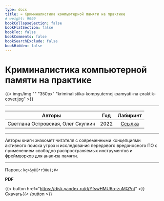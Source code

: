 ```yaml
---
type: docs
title: ➡️ Криминалистика компьютерной памяти на практике
# weight: 9999
bookCollapseSection: false
bookFlatSection: false
bookToc: false
bookComments: false
bookSearchExclude: false
bookHidden: false
---
```


# Криминалистика компьютерной памяти на практике

{{< imgs/img "" "350px" "kriminalistika-kompyuternoj-pamyati-na-praktik-cover.jpg" >}}

---

|              Авторы               | Год  |                      Лабиринт                      |
| :-------------------------------: | :--: | :------------------------------------------------: |
| Светлана Островская, Олег Скулкин | 2022 | [Ссылка](https://www.labirint.ru/books/926590/?nt) |

---

Авторы книги знакомят читателя с современными концепциями активного поиска угроз и исследования передового вредоносного ПО с применением свободно распространяемых инструментов и фреймворков для анализа памяти.

---

Пароль: `kg>&yDB*r38u);#<`

**PDF**

{{< button href="https://disk.yandex.ru/d/YfswHMU6o-zuMQ?nt" >}}Скачать{{< /button >}}

